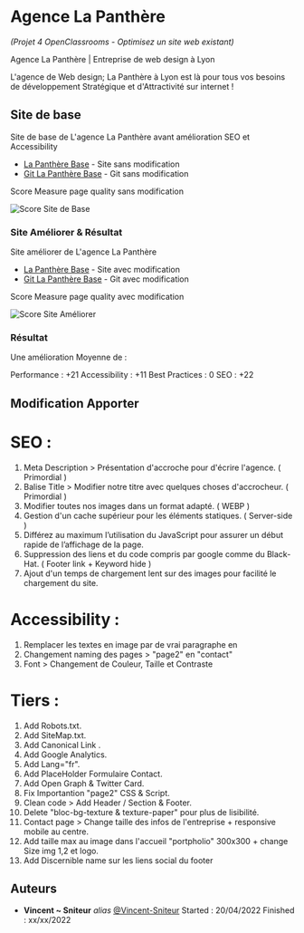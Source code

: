 # Agence La Panthère 
_(Projet 4 OpenClassrooms - Optimisez un site web existant)_

Agence La Panthère | Entreprise de web design à Lyon

L'agence de Web design; La Panthère à Lyon est là pour tous vos besoins de développement Stratégique et d'Attractivité sur internet !

## Site de base

Site de base de L'agence La Panthère avant amélioration SEO et Accessibility
* [La Panthère Base](https://vincent-sniteur.github.io/P4-base/) - Site sans modification
* [Git La Panthère Base](https://github.com/Vincent-Sniteur/P4-base) - Git sans modification

Score Measure page quality sans modification

![Score Site de Base](https://i.imgur.com/tWvLg3E.png)


### Site Améliorer & Résultat

Site améliorer de L'agence La Panthère
* [La Panthère Base](https://vincent-sniteur.github.io/P4-base/) - Site avec modification
* [Git La Panthère Base](https://github.com/Vincent-Sniteur/P4-base) - Git avec modification

Score Measure page quality avec modification

![Score Site Améliorer](https://i.imgur.com/Arhs5cD.png)


### Résultat

Une amélioration Moyenne de :

Performance : +21
Accessibility : +11
Best Practices : 0
SEO : +22


## Modification Apporter

# SEO :
1. Meta Description >  Présentation d'accroche pour d'écrire l'agence. ( Primordial )
2. Balise Title > Modifier notre titre avec quelques choses d'accrocheur. ( Primordial )
3. Modifier toutes nos images dans un format adapté. ( WEBP )
4. Gestion d'un cache supérieur pour les éléments statiques. ( Server-side )
5. Différez au maximum l’utilisation du JavaScript pour assurer un début rapide de l’affichage de la page.
6. Suppression des liens et du code compris par google comme du Black-Hat. ( Footer link + Keyword hide )
7. Ajout d'un temps de chargement lent sur des images pour facilité le chargement du site.

# Accessibility :
1. Remplacer les textes en image par de vrai paragraphe en <HTML>
2. Changement naming des pages > "page2" en "contact"
3. Font > Changement de Couleur, Taille et Contraste

# Tiers :
1. Add Robots.txt.
2. Add SiteMap.txt.
3. Add Canonical Link .
4. Add Google Analytics.
5. Add Lang="fr".
6. Add PlaceHolder Formulaire Contact.
7. Add Open Graph & Twitter Card.
8. Fix Importantion "page2" CSS & Script.
9. Clean code > Add Header / Section & Footer.
10. Delete "bloc-bg-texture & texture-paper" pour plus de lisibilité.
11. Contact page > Change taille des infos de l'entreprise + responsive mobile au centre.
12. Add taille max au image dans l'accueil "portpholio" 300x300 + change Size img 1,2 et logo.
13. Add Discernible name sur les liens social du footer


## Auteurs

* **Vincent ~ Sniteur** _alias_ [@Vincent-Sniteur](https://github.com/Vincent-Sniteur)
Started : 20/04/2022
Finished : xx/xx/2022